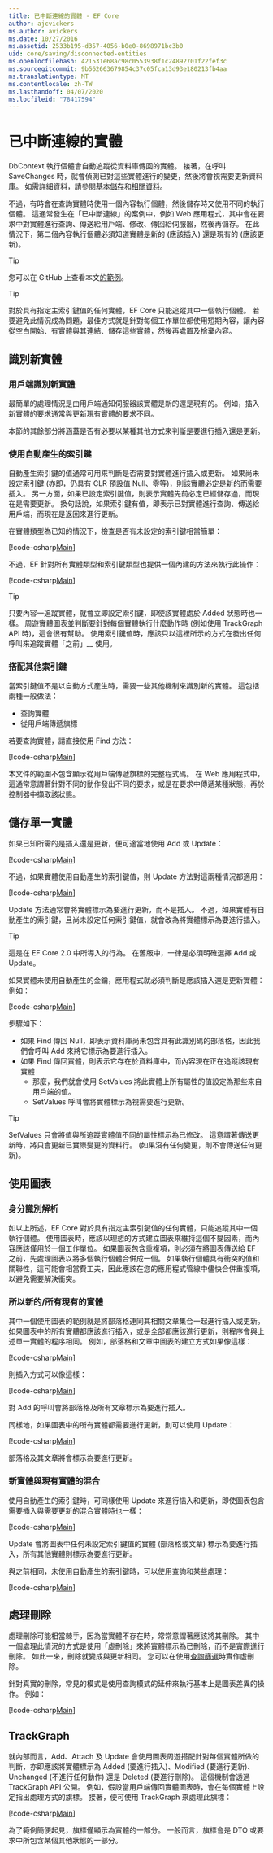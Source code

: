 ```yaml
---
title: 已中斷連線的實體 - EF Core
author: ajcvickers
ms.author: avickers
ms.date: 10/27/2016
ms.assetid: 2533b195-d357-4056-b0e0-8698971bc3b0
uid: core/saving/disconnected-entities
ms.openlocfilehash: 421531e68ac98c0553938f1c24892701f22fef3c
ms.sourcegitcommit: 9b562663679854c37c05fca13d93e180213fb4aa
ms.translationtype: MT
ms.contentlocale: zh-TW
ms.lasthandoff: 04/07/2020
ms.locfileid: "78417594"
---
```

# <a name="disconnected-entities"></a>已中斷連線的實體

DbContext 執行個體會自動追蹤從資料庫傳回的實體。 接著，在呼叫 SaveChanges 時，就會偵測已對這些實體進行的變更，然後將會視需要更新資料庫。 如需詳細資料，請參閱[基本儲存](basic.md)和[相關資料](related-data.md)。

不過，有時會在查詢實體時使用一個內容執行個體，然後儲存時又使用不同的執行個體。 這通常發生在「已中斷連線」的案例中，例如 Web 應用程式，其中會在要求中對實體進行查詢、傳送給用戶端、修改、傳回給伺服器，然後再儲存。 在此情況下，第二個內容執行個體必須知道實體是新的 (應該插入) 還是現有的 (應該更新)。

<!-- markdownlint-disable MD028 -->
> [!TIP]
> 您可以在 GitHub 上查看本文[的範例](https://github.com/dotnet/EntityFramework.Docs/tree/master/samples/core/Saving/Disconnected/)。

> [!TIP]
> 對於具有指定主索引鍵值的任何實體，EF Core 只能追蹤其中一個執行個體。 若要避免此情況成為問題，最佳方式就是針對每個工作單位都使用短期內容，讓內容從空白開始、有實體與其連結、儲存這些實體，然後再處置及捨棄內容。
<!-- markdownlint-enable MD028 -->

## <a name="identifying-new-entities"></a>識別新實體

### <a name="client-identifies-new-entities"></a>用戶端識別新實體

最簡單的處理情況是由用戶端通知伺服器該實體是新的還是現有的。 例如，插入新實體的要求通常與更新現有實體的要求不同。

本節的其餘部分將涵蓋是否有必要以某種其他方式來判斷是要進行插入還是更新。

### <a name="with-auto-generated-keys"></a>使用自動產生的索引鍵

自動產生索引鍵的值通常可用來判斷是否需要對實體進行插入或更新。 如果尚未設定索引鍵 (亦即，仍具有 CLR 預設值 Null、零等)，則該實體必定是新的而需要插入。 另一方面，如果已設定索引鍵值，則表示實體先前必定已經儲存過，而現在是需要更新。 換句話說，如果索引鍵有值，即表示已對實體進行查詢、傳送給用戶端，而現在是返回來進行更新。

在實體類型為已知的情況下，檢查是否有未設定的索引鍵相當簡單：

[!code-csharp[Main](../../../samples/core/Saving/Disconnected/Sample.cs#IsItNewSimple)]

不過，EF 針對所有實體類型和索引鍵類型也提供一個內建的方法來執行此操作：

[!code-csharp[Main](../../../samples/core/Saving/Disconnected/Sample.cs#IsItNewGeneral)]

> [!TIP]  
> 只要內容一追蹤實體，就會立即設定索引鍵，即使該實體處於 Added 狀態時也一樣。 周遊實體圖表並判斷要針對每個實體執行什麼動作時 (例如使用 TrackGraph API 時)，這會很有幫助。 使用索引鍵值時，應該只以這裡所示的方式在發出任何呼叫來追蹤實體「之前」__ 使用。

### <a name="with-other-keys"></a>搭配其他索引鍵

當索引鍵值不是以自動方式產生時，需要一些其他機制來識別新的實體。 這包括兩種一般做法：

* 查詢實體
* 從用戶端傳遞旗標

若要查詢實體，請直接使用 Find 方法：

[!code-csharp[Main](../../../samples/core/Saving/Disconnected/Sample.cs#IsItNewQuery)]

本文件的範圍不包含顯示從用戶端傳遞旗標的完整程式碼。 在 Web 應用程式中，這通常意謂著針對不同的動作發出不同的要求，或是在要求中傳遞某種狀態，再於控制器中擷取該狀態。

## <a name="saving-single-entities"></a>儲存單一實體

如果已知所需的是插入還是更新，便可適當地使用 Add 或 Update：

[!code-csharp[Main](../../../samples/core/Saving/Disconnected/Sample.cs#InsertAndUpdateSingleEntity)]

不過，如果實體使用自動產生的索引鍵值，則 Update 方法對這兩種情況都適用：

[!code-csharp[Main](../../../samples/core/Saving/Disconnected/Sample.cs#InsertOrUpdateSingleEntity)]

Update 方法通常會將實體標示為要進行更新，而不是插入。 不過，如果實體有自動產生的索引鍵，且尚未設定任何索引鍵值，就會改為將實體標示為要進行插入。

> [!TIP]  
> 這是在 EF Core 2.0 中所導入的行為。 在舊版中，一律是必須明確選擇 Add 或 Update。

如果實體未使用自動產生的金鑰，應用程式就必須判斷是應該插入還是更新實體：例如：

[!code-csharp[Main](../../../samples/core/Saving/Disconnected/Sample.cs#InsertOrUpdateSingleEntityWithFind)]

步驟如下：

* 如果 Find 傳回 Null，即表示資料庫尚未包含具有此識別碼的部落格，因此我們會呼叫 Add 來將它標示為要進行插入。
* 如果 Find 傳回實體，則表示它存在於資料庫中，而內容現在正在追蹤該現有實體
  * 那麼，我們就會使用 SetValues 將此實體上所有屬性的值設定為那些來自用戶端的值。
  * SetValues 呼叫會將實體標示為視需要進行更新。

> [!TIP]  
> SetValues 只會將值與所追蹤實體值不同的屬性標示為已修改。 這意謂著傳送更新時，將只會更新已實際變更的資料行。 (如果沒有任何變更，則不會傳送任何更新)。

## <a name="working-with-graphs"></a>使用圖表

### <a name="identity-resolution"></a>身分識別解析

如以上所述，EF Core 對於具有指定主索引鍵值的任何實體，只能追蹤其中一個執行個體。 使用圖表時，應該以理想的方式建立圖表來維持這個不變因素，而內容應該僅用於一個工作單位。 如果圖表包含重複項，則必須在將圖表傳送給 EF 之前，先處理圖表以將多個執行個體合併成一個。 如果執行個體具有衝突的值和關聯性，這可能會相當費工夫，因此應該在您的應用程式管線中儘快合併重複項，以避免需要解決衝突。

### <a name="all-newall-existing-entities"></a>所以新的/所有現有的實體

其中一個使用圖表的範例就是將部落格連同其相關文章集合一起進行插入或更新。 如果圖表中的所有實體都應該進行插入，或是全部都應該進行更新，則程序會與上述單一實體的程序相同。 例如，部落格和文章中圖表的建立方式如果像這樣：

[!code-csharp[Main](../../../samples/core/Saving/Disconnected/Sample.cs#CreateBlogAndPosts)]

則插入方式可以像這樣：

[!code-csharp[Main](../../../samples/core/Saving/Disconnected/Sample.cs#InsertGraph)]

對 Add 的呼叫會將部落格及所有文章標示為要進行插入。

同樣地，如果圖表中的所有實體都需要進行更新，則可以使用 Update：

[!code-csharp[Main](../../../samples/core/Saving/Disconnected/Sample.cs#UpdateGraph)]

部落格及其文章將會標示為要進行更新。

### <a name="mix-of-new-and-existing-entities"></a>新實體與現有實體的混合

使用自動產生的索引鍵時，可同樣使用 Update 來進行插入和更新，即使圖表包含需要插入與需要更新的混合實體時也一樣：

[!code-csharp[Main](../../../samples/core/Saving/Disconnected/Sample.cs#InsertOrUpdateGraph)]

Update 會將圖表中任何未設定索引鍵值的實體 (部落格或文章) 標示為要進行插入，所有其他實體則標示為要進行更新。

與之前相同，未使用自動產生的索引鍵時，可以使用查詢和某些處理：

[!code-csharp[Main](../../../samples/core/Saving/Disconnected/Sample.cs#InsertOrUpdateGraphWithFind)]

## <a name="handling-deletes"></a>處理刪除

處理刪除可能相當棘手，因為當實體不存在時，常常意謂著應該將其刪除。 其中一個處理此情況的方式是使用「虛刪除」來將實體標示為已刪除，而不是實際進行刪除。 如此一來，刪除就變成與更新相同。 您可以在使用[查詢篩選](xref:core/querying/filters)時實作虛刪除。

針對真實的刪除，常見的模式是使用查詢模式的延伸來執行基本上是圖表差異的操作。 例如：

[!code-csharp[Main](../../../samples/core/Saving/Disconnected/Sample.cs#InsertUpdateOrDeleteGraphWithFind)]

## <a name="trackgraph"></a>TrackGraph

就內部而言，Add、Attach 及 Update 會使用圖表周遊搭配針對每個實體所做的判斷，亦即應該將實體標示為 Added (要進行插入)、Modified (要進行更新)、Unchanged (不進行任何動作) 還是 Deleted (要進行刪除)。 這個機制會透過 TrackGraph API 公開。 例如，假設當用戶端傳回實體圖表時，會在每個實體上設定指出處理方式的旗標。 接著，便可使用 TrackGraph 來處理此旗標：

[!code-csharp[Main](../../../samples/core/Saving/Disconnected/Sample.cs#TrackGraph)]

為了範例簡便起見，旗標僅顯示為實體的一部分。 一般而言，旗標會是 DTO 或要求中所包含某個其他狀態的一部分。
